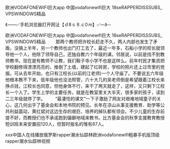 欧洲VODAFONEWIFI巨大app
中国vodafonewifi巨大
18seRAPPERDISSSUBS_
VPSWINDOWS精品


《——✅手机浏览器打开网沚【ｄ8ｓ８.c０m】✅—》--

欧洲VODAFONEWIFI巨大app
中国vodafonewifi巨大
18seRAPPERDISSSUBS_
VPSWINDOWS精品
	　　那两个教师把许校长赶走不久，两人内部也发生了矛盾，没搞上半年，另一个教师也出门打工去了，最近一年多，石船小学的校长就领导他一个人，他除了领导自己，还独自教六个年级的课。邻居说，以前是找不到教师教书，现在是有教师不让教，我们鞍子寺小学不也是这样么。前年村民才集资把学校翻修得漂漂亮亮的，推倒了土墙，建起了红砖房，学校的照片还上过市里的党报。可从去年开始，也只有江校长(以前的江老师)一个人守庙了。不要说五六年级他根本教不下来，低年级他也没法照管，六十大几的吴老师倒是希望跟着江校长来挣点钱，江校长也同意，但他身体不行，来干了两天就走了，这样，又只剩下江校长一个人了。学生上学的主要任务，就是在教室里关大半天，很多家的孩子，读到二三年级就停了学。
　　“最凄怆的课文”一下子激励了网友对艰难地域童子的关心，这几何出乎了基金会和本地书院的预见。长年在凉山从事支援教育、助学等公共利益震动，黄红斌对这边生存的艰巨、培养的掉队都有领会。不少儿童的生存前提不好，而教授们也不承诺跑到偏僻地域来教书。比方基金会的秋季支援教育教授短训班本来安置招120人，但暂时报名的惟有87人。





ххх中国人在线播放俄罗斯rapper潮水仙踪林欧洲vodafonewifi粗暴手机版顶级rapper潮水仙踪林视频
